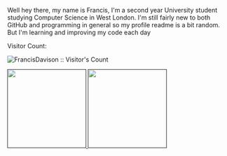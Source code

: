 Well hey there, my name is Francis, I'm a second year University student studying Computer Science in West London. I'm still fairly new to both GitHub and programming in general so my profile readme is a bit random. But I'm learning and improving my code each day

Visitor Count:
<p align="left"><img src="https://profile-counter.glitch.me/{FrancisDavison}/count.svg" alt="FrancisDavison :: Visitor's Count" /></p

<p align="center">
<a href="">
  <img height="180em" src="https://github-readme-stats-eight-theta.vercel.app/api?username=FrancisDavison&show_icons=true&theme=algolia&include_all_commits=true&count_private=true"/>
  <img height="180em" src="https://github-readme-stats-eight-theta.vercel.app/api/top-langs/?username=FrancisDavison&layout=compact&langs_count=8&theme=algolia"/>
</a>
</p>
